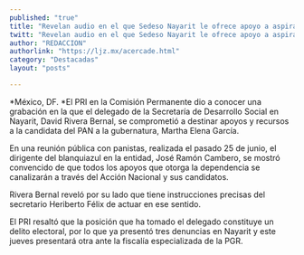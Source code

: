 ```yaml
---
published: "true"
title: "Revelan audio en el que Sedeso Nayarit le ofrece apoyo a aspirante de AN"
twitt: "Revelan audio en el que Sedeso Nayarit le ofrece apoyo a aspirante de AN"
author: "REDACCION"
authorlink: "https://ljz.mx/acercade.html"
category: "Destacadas"
layout: "posts"

---
```


*México, DF. *El PRI en la Comisión Permanente dio a conocer una grabación en la que el delegado de la Secretaría de Desarrollo Social en Nayarit, David Rivera Bernal, se comprometió a destinar apoyos y recursos a la candidata del PAN a la gubernatura, Martha Elena García.

En una reunión pública con panistas, realizada el pasado 25 de junio, el dirigente del blanquiazul en la entidad, José Ramón Cambero, se mostró convencido de que todos los apoyos que otorga la dependencia se canalizarán a través del Acción Nacional y sus candidatos.

Rivera Bernal reveló por su lado que tiene instrucciones precisas del secretario Heriberto Félix de actuar en ese sentido.

El PRI resaltó que la posición que ha tomado el delegado constituye un delito electoral, por lo que ya presentó tres denuncias en Nayarit y este jueves presentará otra ante la fiscalía especializada de la PGR.
